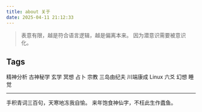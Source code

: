 ```yaml
---
title: about 关于
date: 2025-04-11 21:12:33
---
```

> 表意有限，越是符合语言逻辑，越是偏离本来。
> 因为潜意识需要被意识化。
## Tags
精神分析 古神秘学 玄学 冥想 占卜 宗教 
三岛由纪夫 川端康成 Linux 六爻 幻想 睡觉
 
***

手积青词三百句，天寒地冻我自愉。 
来年饱食神仙字，不枉此生作蠹鱼。
 
